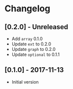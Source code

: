 # Changelog

## [0.2.0] - Unreleased

- Add `array` 0.1.0
- Update `ext` to 0.2.0
- Update `graph` to 0.2.0
- Update `optional` to 0.1.1

## [0.1.0] - 2017-11-13

- Initial version
